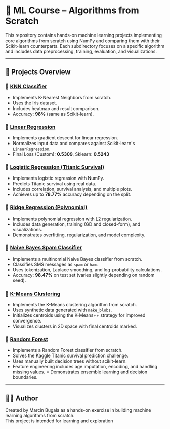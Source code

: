# 🧠 ML Course – Algorithms from Scratch

This repository contains hands-on machine learning projects implementing core algorithms from scratch using NumPy and comparing them with their Scikit-learn counterparts. Each subdirectory focuses on a specific algorithm and includes data preprocessing, training, evaluation, and visualizations.

---

## 📂 Projects Overview

### 🔹 [KNN Classifier](knn/README.md)

- Implements K-Nearest Neighbors from scratch.
- Uses the Iris dataset.
- Includes heatmap and result comparison.
- Accuracy: **98%** (same as Scikit-learn).

### 🔹 [Linear Regression](linear_regression/README.md)

- Implements gradient descent for linear regression.
- Normalizes input data and compares against Scikit-learn's `LinearRegression`.
- Final Loss (Custom): **0.5309**, Sklearn: **0.5243**

### 🔹 [Logistic Regression (Titanic Survival)](logistic_regression/README.md)

- Implements logistic regression with NumPy.
- Predicts Titanic survival using real data.
- Includes correlation, survival analysis, and multiple plots.
- Achieves up to **78.77%** accuracy depending on the split.

### 🔹 [Ridge Regression (Polynomial)](ridge_regression/README.md)

- Implements polynomial regression with L2 regularization.
- Includes data generation, training (GD and closed-form), and visualizations.
- Demonstrates overfitting, regularization, and model complexity.

### 🔹 [Naive Bayes Spam Classifier](bayes_spam_classifier/README.md)

- Implements a multinomial Naive Bayes classifier from scratch.
- Classifies SMS messages as `spam` or `ham`.
- Uses tokenization, Laplace smoothing, and log-probability calculations.
- Accuracy: **98.47%** on test set (varies slightly depending on random seed).

### 🔹 [K-Means Clustering](kmeans/README.md)

- Implements the K-Means clustering algorithm from scratch.
- Uses synthetic data generated with `make_blobs`.
- Initializes centroids using the K-Means++ strategy for improved convergence.
- Visualizes clusters in 2D space with final centroids marked.

### 🔹 [Random Forest](random_forest/README.md)

- Implements a Random Forest classifier from scratch.
- Solves the Kaggle Titanic survival prediction challenge.
- Uses manually built decision trees without scikit-learn.
- Feature engineering includes age imputation, encoding, and handling missing values.
= Demonstrates ensemble learning and decision boundaries.

---

## 🧑‍💻 Author

Created by Marcin Bugala as a hands-on exercise in building machine learning algorithms from scratch.  
This project is intended for learning and exploration